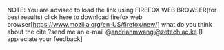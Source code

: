 NOTE: You are advised to load the link using FIREFOX WEB BROWSER(for best results)
click here to download firefox web browser[https://www.mozilla.org/en-US/firefox/new/]
what do you think about the cite ?send me an e-mail @andrianmwangi@zetech.ac.ke.[I appreciate your feedback]
